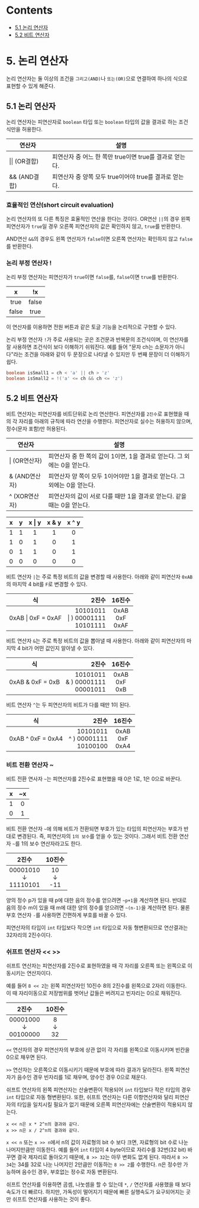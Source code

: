 # Contents

- [5.1 논리 연산자](#51-논리-연산자)
- [5.2 비트 연산자](#52-비트-연산자)

# 5. 논리 연산자

논리 연산자는 둘 이상의 조건을 `그리고(AND)`나 `또는(OR)`으로 연결하여 하나의 식으로 표현할 수 있게 해준다.

## 5.1 논리 연산자

논리 연산자는 피연산자로 `boolean` 타입 또는 `boolean` 타입의 값을 결과로 하는 조건식만을 허용한다.

| 연산자        | 설명                                                    |
| ------------- | ------------------------------------------------------- |
| \|\| (OR결합) | 피연산자 중 어느 한 쪽만 true이면 true를 결과로 얻는다. |
| && (AND결합)  | 피연산자 중 양쪽 모두 true이어야 true를 결과로 얻는다.  |

### 효율적인 연산(short circuit evaluation)

논리 연산자의 또 다른 특징은 효율적인 연산을 한다는 것이다. OR연산 `||`의 경우 왼쪽 피연산자가 `true`일 경우 오른쪽 피연산자의 값은 확인하지 않고, `true`를 반환한다.

AND연산 `&&`의 경우도 왼쪽 연산자가 `false`이면 오른쪽 연산자는 확인하지 않고 `false`를 반환한다.

### 논리 부정 연산자 !

논리 부정 연산자는 피연산자가 `true`이면 `false`를, `false`이면 `true`를 반환한다.

|   x   |  !x   |
| :---: | :---: |
| true  | false |
| false | true  |

이 연산자를 이용하면 전원 버튼과 같은 토글 기능을 논리적으로 구현할 수 있다.

논리 부정 연산자 `!`가 주로 사용되는 곳은 조건문과 반복문의 조건식이며, 이 연산자를 잘 사용하면 조건식이 보다 이해하기 쉬워진다. 예를 들어 "문자 ch는 소문자가 아니다"라는 조건을 아래와 같이 두 문장으로 나타낼 수 있지만 두 번째 문장이 더 이해하기 쉽다.

```Java
boolean isSmall1 = ch < 'a' || ch > 'z'
boolean isSmall2 = !('a' <= ch && ch <= 'z')
```

## 5.2 비트 연산자

비트 연산자는 피연산자를 비트단위로 논리 연산한다. 피연산자를 `2진수`로 표현했을 때의 각 자리를 아래의 규칙에 따라 연산을 수행한다. 피연산자로 실수는 허용하지 않으며, 정수(문자 포함)만 허용된다.

| 연산자        | 설명                                                                     |
| ------------- | ------------------------------------------------------------------------ |
| \| (OR연산자) | 피연산자 중 한 쪽의 값이 1이면, 1을 결과로 얻는다. 그 외에는 0을 얻는다. |
| & (AND연산자) | 피연산자 양 쪽이 모두 1이어야만 1을 결과로 얻는다. 그 외에는 0을 얻는다. |
| ^ (XOR연산자) | 피연산자의 값이 서로 다를 때만 1을 결과로 얻는다. 같을 때는 0을 얻는다.  |

|  x  |  y  | x \| y | x & y | x ^ y |
| :-: | :-: | :----: | :---: | :---: |
|  1  |  1  |   1    |   1   |   0   |
|  1  |  0  |   1    |   0   |   1   |
|  0  |  1  |   1    |   0   |   1   |
|  0  |  0  |   0    |   0   |   0   |

비트 연산자 `|`는 주로 특정 비트의 값을 변경할 때 사용한다. 아래와 같이 피연산자 `0xAB`의 마지막 4 bit를 `F`로 변경할 수 있다.

|         식         |                                 2진수 |       16진수        |
| :----------------: | ------------------------------------: | :-----------------: |
| 0xAB \| 0xF = 0xAF | 10101011<br>\| ) 00001111<br>10101111 | 0xAB<br>0xF<br>0xAF |

비트 연산자 `&`는 주로 특정 비트의 값을 뽑아낼 때 사용한다. 아래와 같이 피연산자의 마지막 4 bit가 어떤 값인지 알아낼 수 있다.

|        식        |                                2진수 |       16진수       |
| :--------------: | -----------------------------------: | :----------------: |
| 0xAB & 0xF = 0xB | 10101011<br>& ) 00001111<br>00001011 | 0xAB<br>0xF<br>0xB |

비트 연산자 `^`는 두 피연산자의 비트가 다를 때만 1이 된다.

|        식         |                                2진수 |       16진수        |
| :---------------: | -----------------------------------: | :-----------------: |
| 0xAB ^ 0xF = 0xA4 | 10101011<br>^ ) 00001111<br>10100100 | 0xAB<br>0xF<br>0xA4 |

### 비트 전환 연산자 ~

비트 전환 연사자 `~`는 피연산자를 2진수로 표현했을 때 0은 1로, 1은 0으로 바꾼다.

|  x  | ~x  |
| :-: | :-: |
|  1  |  0  |
|  0  |  1  |

비트 전환 연산자 `~`에 의해 비트가 전환되면 부호가 있는 타입의 피연산자는 부호가 반대로 변경된다. 즉, 피연산자의 `1의 보수`를 얻을 수 있는 것이다. 그래서 비트 전환 연산자 `~`를 1의 보수 연산자라고도 한다.

|            2진수            |      10진수       |
| :-------------------------: | :---------------: |
| 00001010<br> ↓ <br>11110101 | 10 <br> ↓<br> -11 |

양의 정수 p가 있을 때 p에 대한 음의 정수를 얻으려면 `~p+1`을 계산하면 된다. 반대로 음의 정수 m이 있을 때 m에 대한 양의 정수를 얻으려면 `~(n-1)`을 계산하면 된다. 물론 부호 연산자 `-`를 사용하면 간편하게 부호를 바꿀 수 있다.

피연산자의 타입이 `int` 타입보다 작으면 `int` 타입으로 자동 형변환되므로 연산결과는 32자리의 2진수이다.

### 쉬프트 연산자 << >>

쉬프트 연산자는 피연산자를 2진수로 표현하였을 때 각 자리를 오른쪽 또는 왼쪽으로 이동시키는 연산자이다.

예를 들어 `8 << 2`는 왼쪽 피연산자인 10진수 8의 2진수를 왼쪽으로 2자리 이동한다. 이 때 자리이동으로 저장범위를 벗어난 값들은 버려지고 빈자리는 0으로 채워진다.

|           2진수           |    10진수    |
| :-----------------------: | :----------: |
| 00001000<br>↓<br>00100000 | 8<br>↓<br>32 |

`<<` 연산자의 경우 피연산자의 부호에 상관 없이 각 자리를 왼쪽으로 이동시키며 빈칸을 0으로 채우면 된다.

`>>` 연산자는 오른쪽으로 이동시키기 때문에 부호에 따라 결과가 달라진다. 왼쪽 피연산자가 음수인 경우 빈자리를 1로 채우며, 양수인 경우 0으로 채운다.

쉬프트 연산자의 왼쪽 피연산자는 산술변환이 적용되어 `int` 타입보다 작은 타입의 경우 `int` 타입으로 자동 형변환된다. 또한, 쉬프트 연산자는 다른 이항연산자와 달리 피연산자의 타입을 일치시킬 필요가 없기 때문에 오른쪽 피연산자에는 산술변환이 적용되지 않는다.

```
x << n은 x * 2^n의 결과와 같다.
x >> n은 x / 2^n의 결과와 같다.
```

`x << n` 또는 `x >> n`에서 n의 값이 자료형의 bit 수 보다 크면, 자료형의 bit 수로 나눈 나머지만큼만 이동한다. 예를 들어 `int` 타입이 4 byte이므로 자리수를 32번(32 bit) 바꾸면 결국 제자리로 돌아오기 때문에, `8 >> 32`는 아무 변화도 없게 된다. 따라서 `8 >> 34`는 34를 32로 나눈 나머지인 2만큼만 이동하는 `8 >> 2`를 수행한다. n은 정수만 가능하며 음수인 경우, 부호없는 정수로 자동 변환된다.

쉬프트 연산자를 이용하면 곰셈, 나눗셈을 할 수 있는데 `*`, `/` 연산자를 사용했을 때 보다 속도가 더 빠르다. 하지만, 가독성이 떨어지기 때문에 빠른 실행속도가 요구되어지는 곳만 쉬프트 연산자를 사용하는 것이 좋다.

